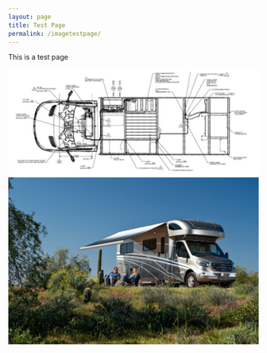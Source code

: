 ```yaml
---
layout: page
title: Test Page
permalink: /imagetestpage/
---
```


This is a test page

<img src="/assets/vandrawing.jpg">


<img src="/assets/VW-Lifestyle%2005-20.jpg"/>
  
<div style="background-image: img src="/assets/vandrawing.jpg">
                                                              
